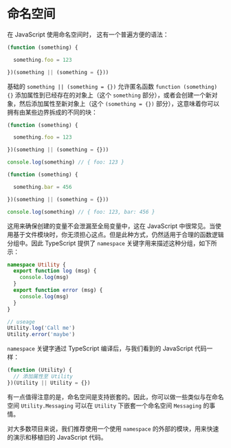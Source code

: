 # 命名空间

在 JavaScript 使用命名空间时， 这有一个普遍方便的语法：

```javascript
(function (something) {

  something.foo = 123

})(something || (something = {}))
```

基础的 `something || (something = {})` 允许匿名函数 `function (something) {}` 添加属性到已经存在的对象上（这个 `something` 部分），或者会创建一个新对象，然后添加属性至新对象上（这个 `(something = {})` 部分），这意味着你可以拥有由某些边界拆成的不同的块：

```javascript
(function (something) {

  something.foo = 123

})(something || (something = {}))

console.log(something) // { foo: 123 }

(function (something) {

  something.bar = 456

})(something || (something = {}))

console.log(something) // { foo: 123, bar: 456 }
```

这用来确保创建的变量不会泄漏至全局变量中，这在 JavaScript 中很常见。当使用基于文件模块时，你无须担心这点。但是此种方式，仍然适用于合理的函数逻辑分组中。因此 TypeScript 提供了 `namespace` 关键字用来描述这种分组，如下所示：

```typescript
namespace Utility {
  export function log (msg) {
    console.log(msg)
  }
  export function error (msg) {
    console.log(msg)
  }
}

// useage
Utility.log('Call me')
Utility.error('maybe')
```

`namespace` 关键字通过 TypeScript 编译后，与我们看到的 JavaScript 代码一样：

```javascript
(function (Utility) {
  // 添加属性至 Utility
})(Utility || Utility = {})
```

有一点值得注意的是，命名空间是支持嵌套的。因此，你可以做一些类似与在命名空间 `Utility.Messaging` 可以在 `Utility` 下嵌套一个命名空间 `Messaging` 的事情。

对大多数项目来说，我们推荐使用一个使用 `namespace` 的外部的模块，用来快速的演示和移植旧的 JavaScript 代码。
